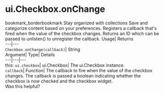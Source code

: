  
#  ui.Checkbox.onChange 
bookmark_borderbookmark Stay organized with collections  Save and categorize content based on your preferences.
Registers a callback that's fired when the value of the checkbox changes. 
Returns an ID which can be passed to unlisten() to unregister the callback.
Usage| Returns  
---|---  
`Checkbox.onChange(callback)`| String  
Argument| Type| Details  
---|---|---  
this: `ui.checkbox`| ui.Checkbox| The ui.Checkbox instance.  
`callback`| Function| The callback to fire when the value of the checkbox changes. The callback is passed a boolean indicating whether the checkbox is now checked and the checkbox widget.  
Was this helpful?

